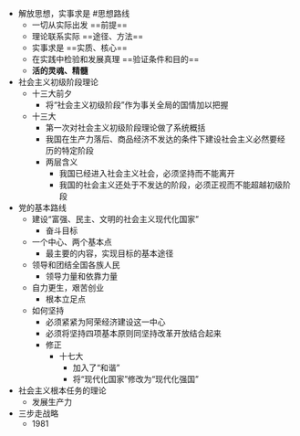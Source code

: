 - 解放思想，实事求是 #思想路线
	- 一切从实际出发 ==前提==
	- 理论联系实际 ==途径、方法==
	- 实事求是 ==实质、核心==
	- 在实践中检验和发展真理 ==验证条件和目的==
	- **活的灵魂、精髓**
- 社会主义初级阶段理论
	- 十三大前夕
		- 将“社会主义初级阶段”作为事关全局的国情加以把握
	- 十三大
		- 第一次对社会主义初级阶段理论做了系统概括
		- 我国在生产力落后、商品经济不发达的条件下建设社会主义必然要经历的特定阶段
		- 两层含义
			- 我国已经进入社会主义社会，必须坚持而不能离开
			- 我国的社会主义还处于不发达的阶段，必须正视而不能超越初级阶段
- 党的基本路线
	- 建设“富强、民主、文明的社会主义现代化国家”
		- 奋斗目标
	- 一个中心、两个基本点
		- 最主要的内容，实现目标的基本途径
	- 领导和团结全国各族人民
		- 领导力量和依靠力量
	- 自力更生，艰苦创业
		- 根本立足点
	- 如何坚持
		- 必须紧紧为阿荣经济建设这一中心
		- 必须将坚持四项基本原则同坚持改革开放结合起来
		- 修正
			- 十七大
				- 加入了“和谐”
				- 将“现代化国家”修改为“现代化强国”
- 社会主义根本任务的理论
	- 发展生产力
- 三步走战略
	- 1981